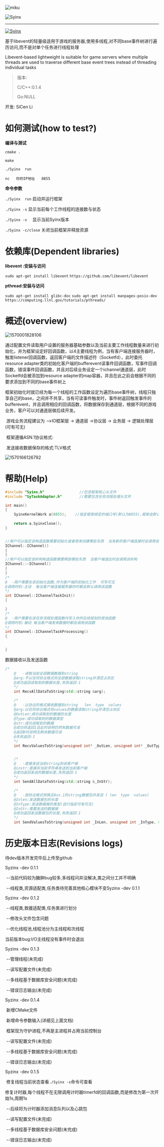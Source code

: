 

![miku](https://github.com/OnlyloveSY/ResPic/blob/master/screenshots/miku.jpeg)

![Syinx](https://github.com/OnlyloveSY/ResPic/blob/master/screenshots/Syinx.png)

------

[![Syinx](https://github.com/OnlyloveSY/ResPic/blob/master/screenshots/goto.svg)](https://www.jianshu.com/u/3f6b82b7329d)



基于libevent的轻量级适用于游戏的服务器,使用多线程,对不同base事件树进行遍历访问,而不是对单个任务进行线程处理

Libevent-based lightweight is suitable for game servers where multiple threads are used to traverse different base event trees instead of threading individual tasks

> 版本:
>
> C/C++:0.1.4
>
> Go:NULL
>
> 
开发: SiCen Li

# 如何测试(how to test?)

**编译与测试**

`cmake .`

`make`

`./Syinx  run`

`nc   你的IP地址   8855`

**命令参数**

`./Syinx  run`             启动并运行框架

`./Syinx -s`                 显示当前每个工作线程的连接数与状态

`./Syinx -v  `                  显示当前Syinx版本

`./Syinx -c/close`     关闭当前框架并释放资源

  

# 依赖库(Dependent libraries)

**libevent :安装与访问**

`sudo apt-get install libevent`
`https://github.com/libevent/libevent`

**pthread:安装与访问**

`sudo apt-get install glibc-doc`
`sudo apt-get install manpages-posix-dev`
`https://computing.llnl.gov/tutorials/pthreads/`



# 概述(overview)

![1570001828106](https://github.com/OnlyloveSY/ResPic/blob/master/screenshots/b1b193957bd55749b99d03b77b8f8f7f.png)

​        通过配置文件读取用户设置的服务器基础参数以及当前主要工作线程数量来进行初始化，并为框架设定好回调函数，以4主要线程为例，当有客户端连接服务器时，触发listener回调函数，返回客户端的文件描述符（Socketfd），此时委托resource adapter类的初始化客户端的bufferevent读事件回调函数，写事件回调函数，错误事件回调函数，并且对后续业务设定一个ichannel通道层，此时Socketfd会被添加到resource adapter的map容器，并且在此之前会根据不同的要求添加到不同的base事件树上

​		框架初始化时就已经为每一个线程的工作函数设定为遍历base事件树，线程只独享自己的base，之间并不共享，当有可读事件触发时，事件树返回触发事件的bufferevent，并且调用相应的回调函数，将数据保存到通道层，根据不同的游戏业务，客户可以对通道层做后续开发。

​		游戏业务流程建议为 -->IO框架层   ->  通道层  ->协议层  ->  业务层  ->  逻辑处理层 (可有可无)		

​		框架遵循ASN.1协议格式:

​		发送接收数据保存的格式:TLV格式

![1570166126792](https://github.com/OnlyloveSY/ResPic/blob/master/screenshots/2dc6b61a242fae4d85c08743314afc98.png)



# 帮助(Help)

```c++
#include "Syinx.h"                //包含框架核心头文件
#include "SyTaskAdapter.h"        //需要包含任务流程处理头文件
```



```c++
int main()
{
	SyinxKernelWork a(8855);    //指定框架绑定的端口号(默认为8855),框架会默认绑定 0.0.0.0 IP地址
	
	return a.SyinxClose();		
}
```



```c++

//用户可以指定该构造函数需要初始化或者用来创建哪些东西  当有新的客户端连接时会调用该默认构造
IChannel::IChannel()
{
}
//用户可以指定该析构构造函数需要释放哪些东西  当客户端退出时会调用该析构
IChannel::~IChannel()
{
}
/*
@  -用户需要在该初始化函数,作为客户端的初始化工作  可写可无
@调用时机:主动  每当客户端连接服务器的时都会默认调用该函数
*/
int IChannel::IChannelTaskInit()
{

}
/*
@  -用户需要在该任务流程处理函数内写入你所后续规划的其他函数
@调用时机:被动 每当客户端发来数据时都会调用该函数
*/
int IChannel::IChannelTaskProcessing()
{

	
}
```



数据接收以及发送函数

```c++
/*
	@   -读取当前全部数据数据到string
	@arg:不以任何协议格式将全部数据读取string并清空占存区
	@成功返回读取到的数据长度,失败返回-1 
	*/
	int RecvAllDataToString(std::string &arg);

	/*
	@   -以协议的格式接收数据到string   len  type  values
	@arg:以任何协议格式将values的数据读取string并清空占存区
	@OutLen:成功读取到的数据的长度
	@Type:成功读取到的数据类型
	@str:成功读取到的数据
	@成功将返回1且此时说明仍然有数据可读
	@返回0时说明无剩余数据可读
	@失败返回-1
	*/
	int RecvValuesToString(unsigned int* _OutLen, unsigned int* _OutType, std::string& _OutStr);


	/*
	@   -直接发送当前string到该客户端
	@instr:直接将当前字符串发送到当前客户端
	@成功返回发送的数据长度,失败返回-1
	*/
	int SendAllDataToString(std::string &_InStr);

	/*
	@   -按协议格式转换正Asn.1的string数据包并发送 ( len  type  values)
	@Inlen:发送数据包的长度
	@InType:发送数据报的类型(自行指定可有可无)
	@InStr:需要发送的数据报
	@成功返回发送数据包的长度,失败返回-1
	*/
	int SendValuesToString(unsigned int _InLen, unsigned int _InType, std::string& _InStr);
```



# 历史版本日志(Revisions logs)

待dev版本开发完毕后上传至github

Syzinx -dev 0.1.1

​	--当前代码较为臃肿bug较多,多线程问并没解决,类之间分工并不明确

​	--线程类,资源适配类,任务类待完善其他核心模块不变Syzinx -dev 0.1.1



Syzinx -dev 0.1.2

​	--线程类,救援适配类,任务类进行划分

​	--修改头文件包含问题

​	--优化线程池,线程池分为主线程和次线程

当前版本bug:I/O主线程没有事件时会退出



Syzinx -dev 0.1.3

​		--管理线程(未完成)

​		--读写配置文件(未完成)

​		--多线程基于数据库安全问题(未完成)

​		--错误日志输出(未完成)



Syzinx -dev 0.1.4

​		  新增CMake文件

​		  新增命令参数输入(详细见上面文档)

​		  框架现为守护进程,不再是主进程并占用当前控制台

​		--读写配置文件(未完成)

​		--多线程基于数据库安全问题(未完成)

​		--错误日志输出(未完成)



Syzinx -dev 0.1.5

​			修复线程当前状态查看`./Syinx -s`命令可查看

​			修复计时器,每个线程不在无限调用计时器timerfd的回调函数,而是修改为第一次开始1s,周期1s

​			--后续将为计时器添加消息队列以及心跳包

​			--读写配置文件(未完成)

​			--多线程基于数据库安全问题(未完成)

​			--错误日志输出(未完成)
